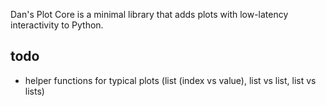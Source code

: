 Dan's Plot Core is a minimal library that adds plots with low-latency interactivity to Python.

## todo
- helper functions for typical plots (list (index vs value), list vs list, list vs lists)

